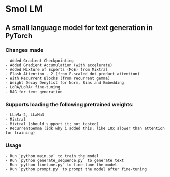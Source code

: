 # Smol LM

## A small language model for text generation in PyTorch

### Changes made

    - Added Gradient Checkpointing
    - Added Gradient Accumulation (with accelerate)
    - Added Mixture of Experts (MoE) from Mixtral
    - Flash Attention - 2 (from F.scaled_dot_product_attention)
    - With Recurrent Blocks (from recurrent gemma)
    - Weight Decay Denylist for Norm, Bias and Embedding
    - LoRA/LoRA+ fine-tuning
    - RAG for text generation

### Supports loading the following pretrained weights:
    - LLaMa-2, LLaMa3
    - Mistral
    - Mixtral (should support it; not tested)
    - RecurrentGemma (idk why i added this; like 10x slower than attention for training)


### Usage

    - Run `python main.py` to train the model
    - Run `python generate_sequence.py` to generate text
    - Run `python finetune.py` to fine-tune the model
    - Run `python prompt.py` to prompt the model after fine-tuning
